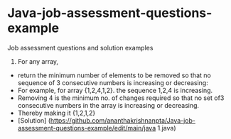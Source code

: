 # Java-job-assessment-questions-example
Job assessment questions and solution examples


1. For any array, 
- return the minimum number of elements to be removed so that no sequence of 3 consecutive numbers is increasing or decreasing:
- For example, for array {1,2,4,1,2}. the sequence 1,2,4 is increasing. 
- Removing 4 is the minimum no. of changes required so that no set of3 consecutive numbers in the array is increasing or decreasing. 
- Thereby making it {1,2,1,2}
 - [Solution] (https://github.com/ananthakrishnanpta/Java-job-assessment-questions-example/edit/main/java 1.java)
